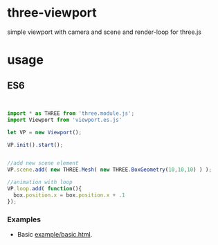 # three-viewport
simple viewport with camera and scene and render-loop for three.js

# usage
## ES6

```javascript


import * as THREE from 'three.module.js';
import Viewport from 'viewport.es.js'

let VP = new Viewport();

VP.init().start();


//add new scene element
VP.scene.add( new THREE.Mesh( new THREE.BoxGeometry(10,10,10) ) );

//animation with loop
VP.loop.add( function(){
  box.position.x = box.position.x + .1
});

```

### Examples

- Basic [example/basic.html](https://i3ernie.github.io/three-viewport/examples/demo.es.html). 
